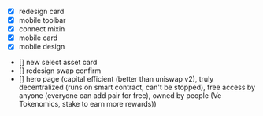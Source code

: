 - [x] redesign card
- [x] mobile toolbar
- [x] connect mixin
- [x] mobile card
- [x] mobile design

- [] new select asset card
- [] redesign swap confirm
- [] hero page (capital efficient (better than uniswap v2), truly decentralized (runs on smart contract, can't be stopped), free access by anyone (everyone can add pair for free), owned by people (Ve Tokenomics, stake to earn more rewards))
